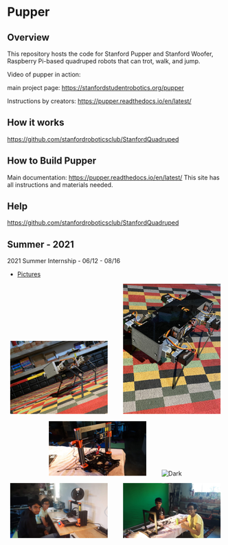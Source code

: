 # Pupper

## Overview


This repository hosts the code for Stanford Pupper and Stanford Woofer, Raspberry Pi-based quadruped robots that can trot, walk, and jump. 

Video of pupper in action: 

main project page: https://stanfordstudentrobotics.org/pupper

Instructions by creators: https://pupper.readthedocs.io/en/latest/

## How it works
https://github.com/stanfordroboticsclub/StanfordQuadruped

## How to Build Pupper
Main documentation: https://pupper.readthedocs.io/en/latest/
This site has all instructions and materials needed.

## Help
https://github.com/stanfordroboticsclub/StanfordQuadruped

## Summer - 2021
2021 Summer Internship - 06/12 - 08/16
- [Pictures](https://photos.app.goo.gl/KWqq1wEC8hfWhWNT8)
<p align="center">
  <img alt="Light" src="./images/pupper-4.jpg" width="45%">
&nbsp; &nbsp; &nbsp; &nbsp;
  <img alt="Dark" src="./images/pupper-5.jpg" width="45%">
</p>
<p align="center">
  <img alt="Light" src="./images/20210704_175959.jpg" width="45%">
&nbsp; &nbsp; &nbsp; &nbsp;
  <img alt="Dark" src="./images/pupper-7.png" width="45%">
</p>
<p align="center">
  <img alt="Light" src="./images/20210711_124934.jpg" width="45%">
&nbsp; &nbsp; &nbsp; &nbsp;
  <img alt="Dark" src="./images/20210627_154937.jpg" width="45%">
</p>
